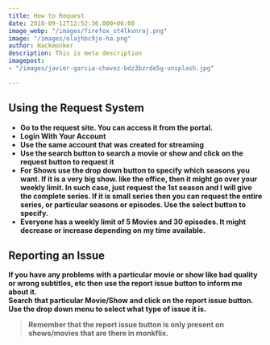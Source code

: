 ```yaml
---
title: How to Request
date: 2018-09-12T12:52:36.000+06:00
image_webp: "/images/firefox_st4lkvnraj.png"
image: "/images/olajhbc9jo-ha.png"
author: Hackmonker
description: This is meta description
imagepost:
- "/images/javier-garcia-chavez-bdz3bzrde5g-unsplash.jpg"

---
```

## Using the Request System

* **Go to the request site. You can access it from the portal.**
* **Login With Your Account**
* **Use the same account that was created for streaming**
*  **Use the search button to search a movie or show and click on the request button to request it**
*  **For Shows use the drop down button to specify which seasons you want. If it is a very big show. like the office, then it might go over your weekly limit. In such case, just request the 1st season and I will give the complete series. If it is small series then you can request the entire series, or particular seasons or episodes. Use the select button to specify.**
*  **Everyone has a weekly limit of 5 Movies and 30 episodes. It might decrease or increase depending on my time available.**

## Reporting an Issue

**If you have any problems with a particular movie or show like bad quality or wrong subtitles, etc then use the report issue button to inform me about it.  
Search that particular Movie/Show and click on the report issue button. Use the drop down menu to select what type of issue it is.** 

> **Remember that the report issue button is only present on shows/movies that are there in monkflix.**